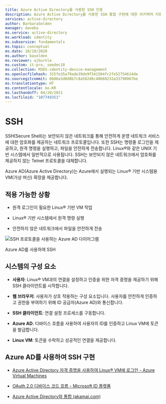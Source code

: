 ```yaml
---
title: Azure Active Directory를 사용한 SSH 인증
description: Azure Active Directory를 사용한 SSH 통합 구현에 대한 아키텍처 지침
services: active-directory
author: BarbaraSelden
manager: daveba
ms.service: active-directory
ms.workload: identity
ms.subservice: fundamentals
ms.topic: conceptual
ms.date: 10/19/2020
ms.author: baselden
ms.reviewer: ajburnle
ms.custom: it-pro, seodec18
ms.collection: M365-identity-device-management
ms.openlocfilehash: 315fe35a79ade39de9f541504fc2fe52754614de
ms.sourcegitcommit: 6686a3d8d8b7c8a582d6c40b60232a33798067be
ms.translationtype: HT
ms.contentlocale: ko-KR
ms.lasthandoff: 04/20/2021
ms.locfileid: "107749351"
---
```

# <a name="ssh"></a>SSH  

SSH(Secure Shell)는 보안되지 않은 네트워크를 통해 안전하게 운영 네트워크 서비스에 대한 암호화를 제공하는 네트워크 프로토콜입니다. 또한 SSH는 명령줄 로그인을 제공하고, 원격 명령을 실행하고, 파일을 안전하게 전송합니다. Linux®와 같은 UNIX 기반 시스템에서 일반적으로 사용됩니다. SSH는 보안되지 않은 네트워크에서 암호화를 제공하지 않는 Telnet 프로토콜을 대체합니다. 

Azure AD(Azure Active Directory)는 Azure에서 실행되는 Linux® 기반 시스템용 VM(가상 머신) 확장을 제공합니다. 

## <a name="use-when"></a>적용 가능한 상황 

* 원격 로그인이 필요한 Linux® 기반 VM 작업

* Linux® 기반 시스템에서 원격 명령 실행

* 안전하지 않은 네트워크에서 파일을 안전하게 전송

![SSH 프로토콜을 사용하는 Azure AD 다이어그램](./media/authentication-patterns/ssh-auth.png)

Azure AD를 사용하여 SSH

## <a name="components-of-system"></a>시스템의 구성 요소 

* **사용자**: Linux® VM과의 연결을 설정하고 인증을 위한 자격 증명을 제공하기 위해 SSH 클라이언트를 시작합니다.

* **웹 브라우저**: 사용자가 상호 작용하는 구성 요소입니다. 사용자를 안전하게 인증하고 권한을 부여하기 위해 ID 공급자(Azure AD)와 통신합니다.

* **SSH 클라이언트**: 연결 설정 프로세스를 구동합니다.

* **Azure AD**: 디바이스 흐름을 사용하여 사용자의 ID를 인증하고 Linux VM에 토큰을 발급합니다.

* **Linux VM**: 토큰을 수락하고 성공적인 연결을 제공합니다.

## <a name="implement-ssh-with-azure-ad"></a>Azure AD를 사용하여 SSH 구현 

* [Azure Active Directory 자격 증명을 사용하여 Linux® VM에 로그인 - Azure Virtual Machines](../../virtual-machines/linux/login-using-aad.md) 

* [OAuth 2.0 디바이스 코드 흐름 - Microsoft ID 플랫폼](../develop/v2-oauth2-device-code.md)

* [Azure Active Directory와 통합 (akamai.com)](https://learn.akamai.com/en-us/webhelp/enterprise-application-access/enterprise-application-access/GUID-6B16172C-86CC-48E8-B30D-8E678BF3325F.html)

